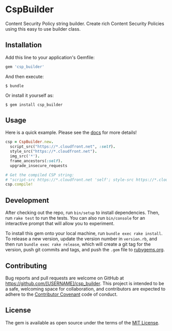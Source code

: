 # CspBuilder

Content Security Policy string builder. Create rich Content Security
Policies using this easy to use builder class.

## Installation

Add this line to your application's Gemfile:

```ruby
gem 'csp_builder'
```

And then execute:

    $ bundle

Or install it yourself as:

    $ gem install csp_builder

## Usage

Here is a quick example. Please see the
[docs](http://www.rubydoc.info/github/SimplyBuilt/csp_builder) for more
details!


```ruby
csp = CspBuilder.new.
  script_src("https://*.cloudfront.net", :self).
  style_src("https://*.cloudfront.net").
  img_src('*').
  frame_ancestors(:self).
  upgrade_insecure_requests

# Get the compiled CSP string:
# "script-src https://*.cloudfront.net 'self'; style-src https://*.cloudfront.net; img-src *; frame-ancestors 'self'; upgrade-insecure-requests"
csp.compile!
```

## Development

After checking out the repo, run `bin/setup` to install dependencies.
Then, run `rake test` to run the tests. You can also run `bin/console`
for an interactive prompt that will allow you to experiment.

To install this gem onto your local machine, run `bundle exec rake
install`. To release a new version, update the version number in
`version.rb`, and then run `bundle exec rake release`, which will create
a git tag for the version, push git commits and tags, and push the
`.gem` file to [rubygems.org](https://rubygems.org).

## Contributing

Bug reports and pull requests are welcome on GitHub at
https://github.com/[USERNAME]/csp_builder. This project is intended to
be a safe, welcoming space for collaboration, and contributors are
expected to adhere to the [Contributor
Covenant](http://contributor-covenant.org) code of conduct.


## License

The gem is available as open source under the terms of the [MIT
License](http://opensource.org/licenses/MIT).
